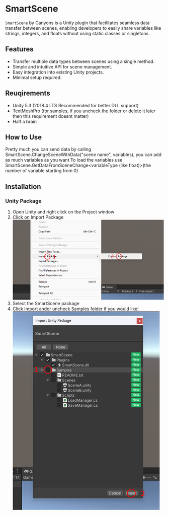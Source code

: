 # SmartScene
`SmartScene` by Canyons is a Unity plugin that facilitates seamless data transfer between scenes, enabling developers to easily share variables like strings, integers, and floats without using static classes or singletons.

## Features
- Transfer multiple data types between scenes using a single method.
- Simple and intuitive API for scene management.
- Easy integration into existing Unity projects.
- Minimal setup required.

## Reuqirements
- Unity 5.3 (2018.4 LTS Recommended for better DLL support)
- TextMeshPro (for samples, if you uncheck the folder or delete it later then this requirement doesnt matter)
- Half a brain

## How to Use
Pretty much you can send data by calling SmartScene.ChangeSceneWithData("scene name", variables), you can add as much variables as you want
To load the variables use SmartScene.GetDataFromSceneChange<variableType (like float)>(the number of variable starting from 0)

## Installation
### Unity Package
1. Open Unity and right click on the Project window
2. Click on Import Package
![Example Image](images/step1.png)
3. Select the SmartScene package
4. Click Import andor uncheck Samples folder if you would like!
![Example Image](images/step2.png)
